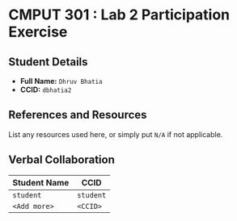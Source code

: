 # CMPUT 301 : Lab 2 Participation Exercise

## Student Details

- **Full Name:** `Dhruv Bhatia`
- **CCID:** `dbhatia2`

## References and Resources

List any resources used here, or simply put `N/A` if not applicable.

## Verbal Collaboration

| Student Name | CCID      |
| ------------ | --------- |
| `student`    | `student` |
| `<Add more>` | `<CCID>`  |

